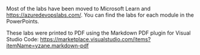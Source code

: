 Most of the labs have been moved to Microsoft Learn and https://azuredevopslabs.com/. You can find the labs for each module in the PowerPoints.

These labs were printed to PDF using the Markdown PDF plugin for Visual Studio Code: https://marketplace.visualstudio.com/items?itemName=yzane.markdown-pdf
